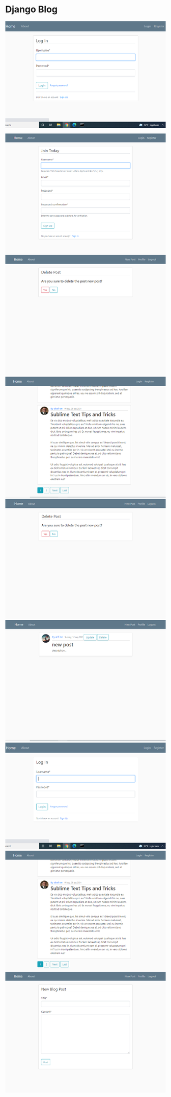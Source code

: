 # Django Blog
![This is an image](https://github.com/rabbanibcs/blogsite/blob/main/media/photos/Screenshot%20(57).png)

![This is an image](https://github.com/rabbanibcs/blogsite/blob/main/media/photos/Screenshot%20(52).png)
![This is an image](https://github.com/rabbanibcs/blogsite/blob/main/media/photos/Screenshot%20(55).png)
![This is an image](https://github.com/rabbanibcs/blogsite/blob/main/media/photos/Screenshot%20(56).png)
![This is an image](https://github.com/rabbanibcs/blogsite/blob/main/media/photos/Screenshot%20(58).png)
![This is an image](https://github.com/rabbanibcs/blogsite/blob/main/media/photos/Screenshot%20(59).png)
![This is an image](https://github.com/rabbanibcs/blogsite/blob/main/media/photos/Screenshot%20(60).png)
![This is an image](https://github.com/rabbanibcs/blogsite/blob/main/media/photos/Screenshot%20(61).png)
![This is an image](https://github.com/rabbanibcs/blogsite/blob/main/media/photos/Screenshot%20(62).png)
